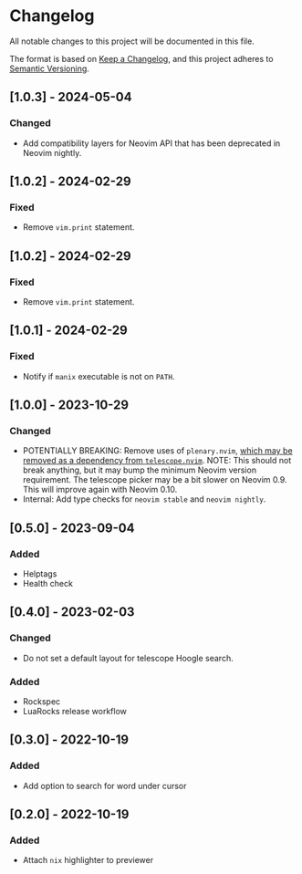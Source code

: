 <!-- markdownlint-disable -->
# Changelog
All notable changes to this project will be documented in this file.

The format is based on [Keep a Changelog](https://keepachangelog.com/en/1.0.0/),
and this project adheres to [Semantic Versioning](https://semver.org/spec/v2.0.0.html).

## [1.0.3] - 2024-05-04
### Changed
- Add compatibility layers for Neovim API that has been
  deprecated in Neovim nightly.

## [1.0.2] - 2024-02-29
### Fixed
- Remove `vim.print` statement.

## [1.0.2] - 2024-02-29
### Fixed
- Remove `vim.print` statement.

## [1.0.1] - 2024-02-29
### Fixed
- Notify if `manix` executable is not on `PATH`.

## [1.0.0] - 2023-10-29
### Changed
- POTENTIALLY BREAKING: Remove uses of `plenary.nvim`,
  [which may be removed as a dependency from `telescope.nvim`](https://github.com/nvim-telescope/telescope.nvim/issues/2552).
  NOTE: This should not break anything, but it may bump the minimum Neovim version requirement.
  The telescope picker may be a bit slower on Neovim 0.9.
  This will improve again with Neovim 0.10.
- Internal: Add type checks for `neovim stable` and `neovim nightly`.

## [0.5.0] - 2023-09-04
### Added
- Helptags
- Health check

## [0.4.0] - 2023-02-03
### Changed
- Do not set a default layout for telescope Hoogle search.
### Added
- Rockspec
- LuaRocks release workflow

## [0.3.0] - 2022-10-19
### Added
- Add option to search for word under cursor

## [0.2.0] - 2022-10-19
### Added
- Attach `nix` highlighter to previewer
